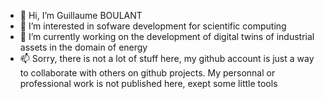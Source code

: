 - 👋 Hi, I’m Guillaume BOULANT
- 👀 I’m interested in sofware development for scientific computing
- 🌱 I’m currently working on the development of digital twins of industrial assets in the domain of energy
- 📫 Sorry, there is not a lot of stuff here, my github account is just a way to collaborate with others on github projects. My personnal or professional work is not published here, exept some little tools

<!---
gboulant/gboulant is a ✨ special ✨ repository because its `README.md` (this file) appears on your GitHub profile.
You can click the Preview link to take a look at your changes.
--->

